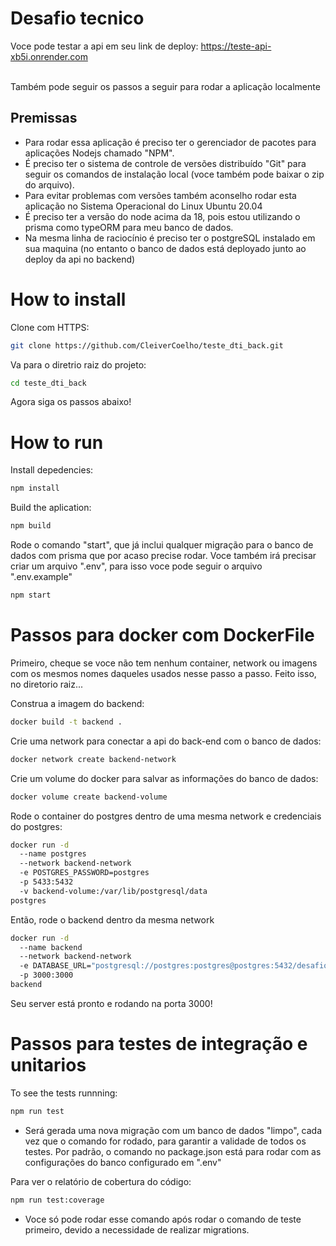 # Desafio tecnico
Voce pode testar a api em seu link de deploy: https://teste-api-xb5i.onrender.com <br/> <br/>

Também pode seguir os passos a seguir para rodar a aplicação localmente

## Premissas
- Para rodar essa aplicação é preciso ter o gerenciador de pacotes para aplicações Nodejs chamado "NPM". 
- É preciso ter o sistema de controle de versões distribuído "Git" para seguir os comandos de instalação local (voce também pode baixar o zip do arquivo). 
- Para evitar problemas com versões também aconselho rodar esta aplicação no Sistema Operacional do Linux Ubuntu 20.04
- É preciso ter a versão do node acima da 18, pois estou utilizando o prisma como typeORM para meu banco de dados.
- Na mesma linha de raciocínio é preciso ter o postgreSQL instalado em sua maquina (no entanto o banco de dados está deployado junto ao deploy da api no backend)

# How to install

Clone com HTTPS:
```bash
git clone https://github.com/CleiverCoelho/teste_dti_back.git
```

Va para o diretrio raiz do projeto:
```bash
cd teste_dti_back
```

Agora siga os passos abaixo!

# How to run

Install depedencies:
```bash
npm install
```

Build the aplication:
```bash
npm build
```
Rode o comando "start", que já inclui qualquer migração para o banco de dados com prisma que por acaso precise rodar. Voce também irá precisar criar um arquivo ".env", para isso voce pode seguir o arquivo ".env.example"

```bash
npm start
```

# Passos para docker com DockerFile

Primeiro, cheque se voce não tem nenhum container, network ou imagens com os mesmos nomes daqueles usados nesse passo a passo. Feito isso, no diretorio raiz...

Construa a imagem do backend:
```bash
docker build -t backend .
```

Crie uma network para conectar a api do back-end com o banco de dados:
```bash
docker network create backend-network
```

Crie um volume do docker para salvar as informações do banco de dados:
```bash
docker volume create backend-volume
```
Rode o container do postgres dentro de uma mesma network e credenciais do postgres:
```bash
docker run -d 
  --name postgres 
  --network backend-network 
  -e POSTGRES_PASSWORD=postgres 
  -p 5433:5432 
  -v backend-volume:/var/lib/postgresql/data
postgres
```

Então, rode o backend dentro da mesma network
```bash
docker run -d 
  --name backend 
  --network backend-network 
  -e DATABASE_URL="postgresql://postgres:postgres@postgres:5432/desafio_back_dti?schema=public" 
  -p 3000:3000 
backend
```

Seu server está pronto e rodando na porta 3000!

# Passos para testes de integração e unitarios
To see the tests runnning:
```bash
npm run test
```

- Será gerada uma nova migração com um banco de dados "limpo", cada vez que o comando for rodado, para garantir a validade de todos os testes. Por padrão, o comando no package.json está para rodar com as configurações do banco configurado em ".env"

Para ver o relatório de cobertura do código:
```bash
npm run test:coverage
```
- Voce só pode rodar esse comando após rodar o comando de teste primeiro, devido a necessidade de realizar migrations.


